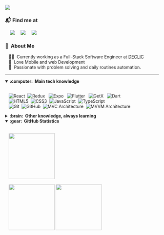 <img src="assets/header.svg"></img>

### 📬 Find me at
<p>&nbsp;&nbsp;&nbsp;  <a href="mailto:chompaoreh338@gmailcom"><img src="https://img.shields.io/badge/gmail-%23D14836.svg?&style=for-the-badge&logo=gmail&logoColor=white" /></a>&nbsp;&nbsp;&nbsp;&nbsp;
   <a href="www.linkedin.com/in/hyacinthe-compaoré-b5174b272"><img src="https://img.shields.io/badge/linkedin-%230077B5.svg?&style=for-the-badge&logo=linkedin&logoColor=white" /></a>&nbsp;&nbsp;&nbsp;&nbsp;
  <a href="https://twitter.com/compaoreh338/"><img src="https://img.shields.io/badge/twitter-%230077B5.svg?&style=for-the-badge&logo=twitter&logoColor=white" /></a>&nbsp;&nbsp;&nbsp;&nbsp;
</p>

### :space_invader: &nbsp;About Me

&nbsp;&nbsp;&nbsp;:technologist: &nbsp;Currently working as a Full-Stack Software Engineer at [DECLIC](https://declic.africa/) \
&nbsp;&nbsp;&nbsp;:seedling: &nbsp;Love  Mobile  and web Development  \
&nbsp;&nbsp;&nbsp;:heartbeat: &nbsp;Passionate with problem solving and daily routines automation.

<hr/>

<details open>
  <summary><b>:computer: &nbsp;Main tech knowledge</b></summary>
  <br/>

&nbsp;&nbsp;&nbsp;![React](https://img.shields.io/badge/-React-%23282C34?style=flat-square&logo=react)&nbsp;
![Redux](https://img.shields.io/badge/REDUX-764abc.svg?&style=flat&logo=redux&logoColor=white) &nbsp;
![Expo](https://img.shields.io/badge/EXPO-%23121011.svg?&style=flat&logo=expo&logoColor=white) &nbsp;
![Flutter](https://img.shields.io/badge/FLUTTER-02569B.svg?&style=flat&logo=flutter&logoColor=white) &nbsp;
![GetX](https://img.shields.io/badge/GETX-%23121011.svg?&style=flat&logo=getx&logoColor=white) &nbsp;
![Dart](https://img.shields.io/badge/DART-%230175C2.svg?&style=flat-square&logo=dart&logoColor=white) &nbsp;\
&nbsp;&nbsp;&nbsp;![HTML5](https://img.shields.io/badge/HTML5-E34F26.svg?&style=flat&logo=html5&logoColor=white)&nbsp;
![CSS3](https://img.shields.io/badge/CSS3-%231572B6.svg?&style=flat&logo=css3&logoColor=white)&nbsp;
![JavaScript](https://img.shields.io/badge/-JavaScript-%23F7DF1C?style=flat-square&logo=javascript&logoColor=000000&labelColor=%23F7DF1C&color=%23FFCE5A)&nbsp;
![TypeScript](https://img.shields.io/badge/TYPESCRIPT-%23007ACC.svg?&style=flat&logo=typescript&logoColor=white)&nbsp;\
&nbsp;&nbsp;&nbsp;![Git](https://img.shields.io/badge/GIT-%23F05033.svg?&style=flat&logo=git&logoColor=white)&nbsp;
![GitHub](https://img.shields.io/badge/GITHUB-%23121011.svg?&style=flat&logo=github&logoColor=white)&nbsp;
![MVC Architecture](https://img.shields.io/badge/MVC-888888.svg?&style=flat&logoColor=white)&nbsp;
![MVVM Architecture](https://img.shields.io/badge/MVVM-888888.svg?&style=flat&logoColor=white)&nbsp;
</details>

<details>
  <summary><b>:brain: &nbsp;Other knowledge, always learning</b></summary>
  <br/>
![XD](https://img.shields.io/badge/XD-FFC0CB.svg?&style=flat&logo=adobe-xd&logoColor=black)&nbsp;


</details>

<details open>
  <summary><b>:gear: &nbsp;GitHub Statistics</b></summary>
  <br/>   
    <p>
        &nbsp;&nbsp;&nbsp;<img height="150px" src="https://github-readme-streak-stats.herokuapp.com?user=compaoreh338&theme=dark" />
    </p>
    <p>
        &nbsp;&nbsp;&nbsp;<img height="150px" src="https://github-readme-stats.vercel.app/api?username=compaoreh338&hide_title=false&hide_border=true&show_icons=true&include_all_commits=true&count_private=true&line_height=21&theme=nightowl" /> <img height="150px" src="https://github-readme-stats.vercel.app/api/top-langs/?username=adamako&hide=html&hide_title=true&hide_border=true&layout=compact&langs_count=8&theme=nightowl" />
    </p>

</details>
